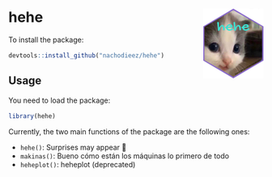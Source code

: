 # hehe <img src="inst/figures/logo.png" align="right" height="138" /></a>

To install the package:
```r
devtools::install_github("nachodieez/hehe")
```
## Usage

You need to load the package:

```r
library(hehe)
```

Currently, the two main functions of the package are the following ones:

- `hehe()`: Surprises may appear 🤠
- `makinas()`: Bueno cómo están los máquinas lo primero de todo
- `heheplot()`: heheplot (deprecated)
